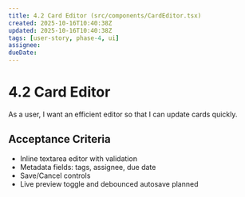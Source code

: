 ```yaml
---
title: 4.2 Card Editor (src/components/CardEditor.tsx)
created: 2025-10-16T10:40:38Z
updated: 2025-10-16T10:40:38Z
tags: [user-story, phase-4, ui]
assignee:
dueDate:
---
```


# 4.2 Card Editor

As a user, I want an efficient editor so that I can update cards quickly.

## Acceptance Criteria

- Inline textarea editor with validation
- Metadata fields: tags, assignee, due date
- Save/Cancel controls
- Live preview toggle and debounced autosave planned
